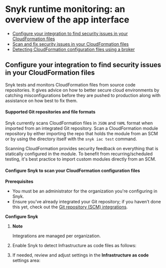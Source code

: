 # Snyk runtime monitoring: an overview of the app interface

* [ Configure your integration to find security issues in your CloudFormation files](/hc/en-us/articles/4402937668241-Configure-your-integration-to-find-security-issues-in-your-CloudFormation-files)
* [ Scan and fix security issues in your CloudFormation files](/hc/en-us/articles/4402971349009-Scan-and-fix-security-issues-in-your-CloudFormation-files)
* [ Detecting CloudFormation configuration files using a broker](/hc/en-us/articles/4402964063377-Detecting-CloudFormation-configuration-files-using-a-broker)

##  Configure your integration to find security issues in your CloudFormation files

Snyk tests and monitors CloudFormation files from source code repositories. It gives advice on how to better secure cloud environments by catching misconfigurations before they are pushed to production along with assistance on how best to fix them.

#### Supported Git repositories and file formats

Snyk currently scans CloudFormation files in `JSON` and `YAML` format when imported from an integrated Git repository. Scan a CloudFormation module repository by either importing the repo that holds the module from an SCM or by using the directory itself with the `snyk iac test` command. 

Scanning CloudFormation provides security feedback on everything that is statically configured in the module. To benefit from recurring/scheduled testing, it's best practice to import custom modules directly from an SCM.

#### Configure Snyk to scan your CloudFormation configuration files

**Prerequisites**

* You must be an administrator for the organization you're configuring in Snyk.
* Ensure you’ve already integrated your Git repository; if you haven’t done this yet, check out the [Git repository \(SCM\) integrations](https://support.snyk.io/hc/en-us/sections/360001138098-Git-repository-SCM-integrations).

**Configure Snyk**

1. **Note**

   Integrations are managed per organization.

2. Enable Snyk to detect Infrastructure as code files as follows:
3. If needed, review and adjust settings in the **Infrastructure as code** settings area:


